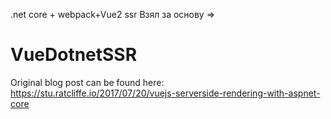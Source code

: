 .net core + webpack+Vue2 ssr 
Взял за основу =>

# VueDotnetSSR
Original blog post can be found here: https://stu.ratcliffe.io/2017/07/20/vuejs-serverside-rendering-with-aspnet-core
